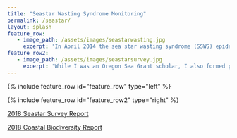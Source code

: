```yaml
---
title: "Seastar Wasting Syndrome Monitoring"
permalink: /seastar/
layout: splash
feature_row:
   - image_path: /assets/images/seastarwasting.jpg
     excerpt: 'In April 2014 the sea star wasting syndrome (SSWS) epidemic spread to Oregon. This outbreak was more widespread and affected more sea stars than ever recorded. To add to the existing database on SSWS and increase understanding of its extent, the Oregon Department of Fish and Wildlife (ODFW) Marine Reserves Ecological Monitoring Team monitored SSWS at Otter Rock Marine Reserve and Cascade Head Marine Reserve. In 2018, while I was an Oregon Sea Grant scholar, I led led monitoring efforts of SSWS for the ODFW Marine Reserves. As part of the protected area within the reserves, these intertidal sites can provide valuable information on the effects of no-take management as well as the natural changes in sea star populations due to the wasting disease. Therefore, establishing baseline data of these previously unsurveyed sites followed by continued monitoring are important steps in assessing the spread of disease and the state of the sea stars in the reserves.'
feature_row2:
   - image_path: /assets/images/seastarsurvey.jpg
     excerpt: 'While I was an Oregon Sea Grant scholar, I also formed partnerships with Multi-Agency Rocky Intertidal Network (MARINe) and the University of California, Santa Cruz (UCSC) to establish biodiversity baselines for the ODFW Marine Reserves and comparison areas. Coastal biodiversity surveys help monitor the health of intertidal zones in Oregons Marine Reserves. A baseline measurement is important so over long term management of the area we know how biodiversity can change with emerging issues and constant pressures such as sea star wasting disease and climate change respectively. From this knowledge we can better inform policy-makers about these issues and the effects marine reserves have on them.'    
---
```

{% include feature_row id="feature_row" type="left" %}

{% include feature_row id="feature_row2" type="right" %}

[2018 Seastar Survey Report](https://github.com/taylorely/taylorely.github.io/blob/gh-pages/assets/CV_TaylorEly_2024.pdf)

[2018 Coastal Biodiversity Report](http://taylorely.github.io/edit/gh-pages/assets/CV_TaylorEly_2024.pdf)

